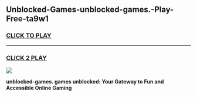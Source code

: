 
## Unblocked-Games-unblocked-games.-Play-Free-ta9w1
<h3>
<a href="https://premium76.site?title=unblocked-games.&ref=19M">CLICK TO PLAY</a></h3>
<hr>

<h3>
<a href="https://premium76.site?title=unblocked-games.&ref=19M">CLICK 2 PLAY</a>
  
</h3>

<a href="https://premium76.site?title=unblocked-games.&ref=19M"><img src="https://clearcache.store/games.png"></a>


**unblocked-games. games unblocked: Your Gateway to Fun and Accessible Online Gaming**
